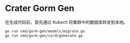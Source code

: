 # Crater Gorm Gen

在生成代码前，首先通过 Kubectl 将集群中的数据库转发到本地。

```bash
go run cmd/gorm-gen/models/migrate.go
go run cmd/gorm-gen/curd/generate.go
```
